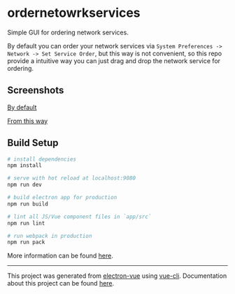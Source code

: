 # ordernetowrkservices

Simple GUI for ordering network services.

By default you can order your network services via `System Preferences -> Network -> Set Service Order`,
but this way is not convenient, so this repo provide a intuitive way you can just drag and drop the network
service for ordering.

## Screenshots

[By default](http://og9g58alt.bkt.clouddn.com/ordernetworkservice1.gif)

[From this way](http://og9g58alt.bkt.clouddn.com/ordernetworkservice.gif)

## Build Setup

``` bash
# install dependencies
npm install

# serve with hot reload at localhost:9080
npm run dev

# build electron app for production
npm run build

# lint all JS/Vue component files in `app/src`
npm run lint

# run webpack in production
npm run pack
```
More information can be found [here](https://simulatedgreg.gitbooks.io/electron-vue/content/docs/npm_scripts.html).

---

This project was generated from [electron-vue](https://github.com/SimulatedGREG/electron-vue) using [vue-cli](https://github.com/vuejs/vue-cli). Documentation about this project can be found [here](https://simulatedgreg.gitbooks.io/electron-vue/content/index.html).
